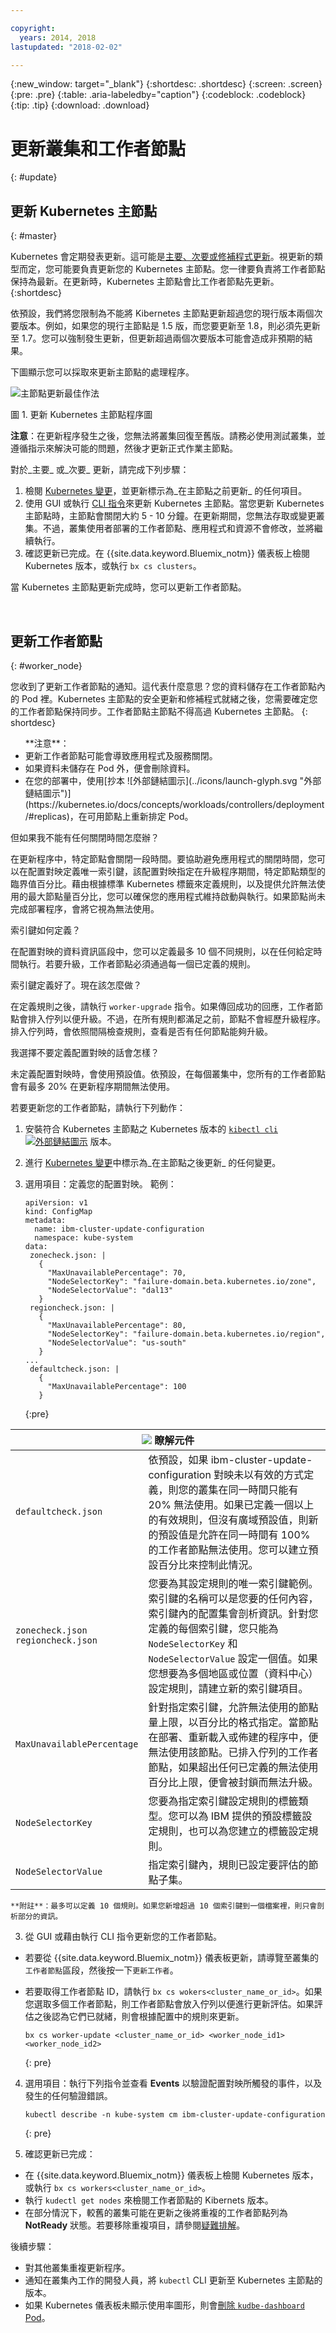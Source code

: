 ```yaml
---

copyright:
  years: 2014, 2018
lastupdated: "2018-02-02"

---
```


{:new_window: target="_blank"}
{:shortdesc: .shortdesc}
{:screen: .screen}
{:pre: .pre}
{:table: .aria-labeledby="caption"}
{:codeblock: .codeblock}
{:tip: .tip}
{:download: .download}


# 更新叢集和工作者節點
{: #update}

## 更新 Kubernetes 主節點
{: #master}

Kubernetes 會定期發表更新。這可能是[主要、次要或修補程式更新](cs_versions.html#version_types)。視更新的類型而定，您可能要負責更新您的 Kubernetes 主節點。您一律要負責將工作者節點保持為最新。在更新時，Kubernetes 主節點會比工作者節點先更新。
{:shortdesc}

依預設，我們將您限制為不能將 Kibernetes 主節點更新超過您的現行版本兩個次要版本。例如，如果您的現行主節點是 1.5 版，而您要更新至 1.8，則必須先更新至 1.7。您可以強制發生更新，但更新超過兩個次要版本可能會造成非預期的結果。

下圖顯示您可以採取來更新主節點的處理程序。

![主節點更新最佳作法](/images/update-tree.png)

圖 1. 更新 Kubernetes 主節點程序圖

**注意**：在更新程序發生之後，您無法將叢集回復至舊版。請務必使用測試叢集，並遵循指示來解決可能的問題，然後才更新正式作業主節點。

對於_主要_ 或_次要_ 更新，請完成下列步驟：

1. 檢閱 [Kubernetes 變更](cs_versions.html)，並更新標示為_在主節點之前更新_ 的任何項目。
2. 使用 GUI 或執行 [CLI 指令](cs_cli_reference.html#cs_cluster_update)來更新 Kubernetes 主節點。當您更新 Kubernetes 主節點時，主節點會關閉大約 5 - 10 分鐘。在更新期間，您無法存取或變更叢集。不過，叢集使用者部署的工作者節點、應用程式和資源不會修改，並將繼續執行。
3. 確認更新已完成。在 {{site.data.keyword.Bluemix_notm}} 儀表板上檢閱 Kubernetes 版本，或執行 `bx cs clusters`。

當 Kubernetes 主節點更新完成時，您可以更新工作者節點。

<br />


## 更新工作者節點
{: #worker_node}

您收到了更新工作者節點的通知。這代表什麼意思？您的資料儲存在工作者節點內的 Pod 裡。Kubernetes 主節點的安全更新和修補程式就緒之後，您需要確定您的工作者節點保持同步。工作者節點主節點不得高過 Kubernetes 主節點。
{: shortdesc}

<ul>**注意**：</br>
<li>更新工作者節點可能會導致應用程式及服務關閉。</li>
<li>如果資料未儲存在 Pod 外，便會刪除資料。</li>
<li>在您的部署中，使用[抄本 ![外部鏈結圖示](../icons/launch-glyph.svg "外部鏈結圖示")](https://kubernetes.io/docs/concepts/workloads/controllers/deployment/#replicas)，在可用節點上重新排定 Pod。</li></ul>

但如果我不能有任何關閉時間怎麼辦？

在更新程序中，特定節點會關閉一段時間。要協助避免應用程式的關閉時間，您可以在配置對映定義唯一索引鍵，該配置對映指定在升級程序期間，特定節點類型的臨界值百分比。藉由根據標準 Kubernetes 標籤來定義規則，以及提供允許無法使用的最大節點量百分比，您可以確保您的應用程式維持啟動與執行。如果節點尚未完成部署程序，會將它視為無法使用。

索引鍵如何定義？

在配置對映的資料資訊區段中，您可以定義最多 10 個不同規則，以在任何給定時間執行。若要升級，工作者節點必須通過每一個已定義的規則。

索引鍵定義好了。現在該怎麼做？

在定義規則之後，請執行 `worker-upgrade` 指令。如果傳回成功的回應，工作者節點會排入佇列以便升級。不過，在所有規則都滿足之前，節點不會經歷升級程序。排入佇列時，會依照間隔檢查規則，查看是否有任何節點能夠升級。

我選擇不要定義配置對映的話會怎樣？

未定義配置對映時，會使用預設值。依預設，在每個叢集中，您所有的工作者節點會有最多 20% 在更新程序期間無法使用。

若要更新您的工作者節點，請執行下列動作：

1. 安裝符合 Kubernetes 主節點之 Kubernetes 版本的 [`kibectl cli` ![外部鏈結圖示](../icons/launch-glyph.svg "外部鏈結圖示")](https://kubernetes.io/docs/tasks/tools/install-kubectl/) 版本。

2. 進行 [Kubernetes 變更](cs_versions.html)中標示為_在主節點之後更新_ 的任何變更。

3. 選用項目：定義您的配置對映。
    範例：

    ```
    apiVersion: v1
    kind: ConfigMap
    metadata:
      name: ibm-cluster-update-configuration
      namespace: kube-system
    data:
     zonecheck.json: |
       {
         "MaxUnavailablePercentage": 70,
         "NodeSelectorKey": "failure-domain.beta.kubernetes.io/zone",
         "NodeSelectorValue": "dal13"
       }
     regioncheck.json: |
       {
         "MaxUnavailablePercentage": 80,
         "NodeSelectorKey": "failure-domain.beta.kubernetes.io/region",
         "NodeSelectorValue": "us-south"
       }
    ...
     defaultcheck.json: |
       {
         "MaxUnavailablePercentage": 100
       }
    ```
    {:pre}
  <table summary="表格中的第一列跨這兩個直欄。其餘的列應該從左到右閱讀，第一欄為參數，第二欄則為符合的說明。">
    <thead>
      <th colspan=2><img src="images/idea.png"/> 瞭解元件</th>
    </thead>
    <tbody>
      <tr>
        <td><code>defaultcheck.json</code></td>
        <td> 依預設，如果 ibm-cluster-update-configuration 對映未以有效的方式定義，則您的叢集在同一時間只能有 20% 無法使用。如果已定義一個以上的有效規則，但沒有廣域預設值，則新的預設值是允許在同一時間有 100% 的工作者節點無法使用。您可以建立預設百分比來控制此情況。</td>
      </tr>
      <tr>
        <td><code>zonecheck.json</code></br><code>regioncheck.json</code></td>
        <td> 您要為其設定規則的唯一索引鍵範例。索引鍵的名稱可以是您要的任何內容，索引鍵內的配置集會剖析資訊。針對您定義的每個索引鍵，您只能為 <code>NodeSelectorKey</code> 和 <code>NodeSelectorValue</code> 設定一個值。如果您想要為多個地區或位置（資料中心）設定規則，請建立新的索引鍵項目。</td>
      </tr>
      <tr>
        <td><code>MaxUnavailablePercentage</code></td>
        <td> 針對指定索引鍵，允許無法使用的節點量上限，以百分比的格式指定。當節點在部署、重新載入或佈建的程序中，便無法使用該節點。已排入佇列的工作者節點，如果超出任何已定義的無法使用百分比上限，便會被封鎖而無法升級。</td>
      </tr>
      <tr>
        <td><code>NodeSelectorKey</code></td>
        <td> 您要為指定索引鍵設定規則的標籤類型。您可以為 IBM 提供的預設標籤設定規則，也可以為您建立的標籤設定規則。</td>
      </tr>
      <tr>
        <td><code>NodeSelectorValue</code></td>
        <td> 指定索引鍵內，規則已設定要評估的節點子集。</td>
      </tr>
    </tbody>
  </table>

    **附註**：最多可以定義 10 個規則。如果您新增超過 10 個索引鍵到一個檔案裡，則只會剖析部分的資訊。

3. 從 GUI 或藉由執行 CLI 指令更新您的工作者節點。
  * 若要從 {{site.data.keyword.Bluemix_notm}} 儀表板更新，請導覽至叢集的`工作者節點`區段，然後按一下`更新工作者`。
  * 若要取得工作者節點 ID，請執行 `bx cs wokers<cluster_name_or_id>`。如果您選取多個工作者節點，則工作者節點會放入佇列以便進行更新評估。如果評估之後認為它們已就緒，則會根據配置中的規則來更新。

    ```
    bx cs worker-update <cluster_name_or_id> <worker_node_id1> <worker_node_id2>
    ```
    {: pre}

4. 選用項目：執行下列指令並查看 **Events** 以驗證配置對映所觸發的事件，以及發生的任何驗證錯誤。
    ```
    kubectl describe -n kube-system cm ibm-cluster-update-configuration
    ```
    {: pre}

5. 確認更新已完成：
  * 在 {{site.data.keyword.Bluemix_notm}} 儀表板上檢閱 Kubernetes 版本，或執行 `bx cs workers<cluster_name_or_id>`。
  * 執行 `kudectl get nodes` 來檢閱工作者節點的 Kibernets 版本。
  * 在部分情況下，較舊的叢集可能在更新之後將重複的工作者節點列為 **NotReady** 狀態。若要移除重複項目，請參閱[疑難排解](cs_troubleshoot.html#cs_duplicate_nodes)。

後續步驟：
  - 對其他叢集重複更新程序。
  - 通知在叢集內工作的開發人員，將 `kubectl` CLI 更新至 Kubernetes 主節點的版本。
  - 如果 Kubernetes 儀表板未顯示使用率圖形，則會[刪除 `kudbe-dashboard` Pod](cs_troubleshoot.html#cs_dashboard_graphs)。
<br />

